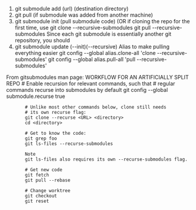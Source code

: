 1. git submodule add (url) (destination directory)
2. git pull (if submodule was added from another machine)
3. git submodule init (pull submodule code)
(OR if cloning the repo for the first time, use
git clone --recursive-submodules
git pull --recursive-submodules
Since each git submodule is essentially another git repository, you should 
4. git submodule update (--init)(--recursive)
Alias to make pulling everything easier
git config --global alias.clone-all 'clone --recursive-submodules'
git config --global alias.pull-all 'pull --recursive-submodules'

From gitsubmodules man page:
WORKFLOW FOR AN ARTIFICIALLY SPLIT REPO
           # Enable recursion for relevant commands, such that
           # regular commands recurse into submodules by default
           git config --global submodule.recurse true

           # Unlike most other commands below, clone still needs
           # its own recurse flag:
           git clone --recurse <URL> <directory>
           cd <directory>

           # Get to know the code:
           git grep foo
           git ls-files --recurse-submodules

           Note
           git ls-files also requires its own --recurse-submodules flag.

           # Get new code
           git fetch
           git pull --rebase

           # Change worktree
           git checkout
           git reset
